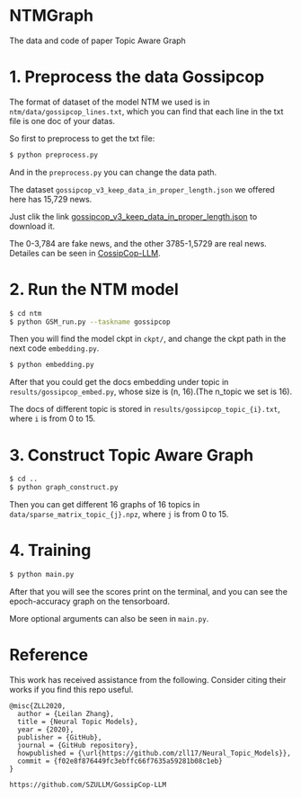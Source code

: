 # NTMGraph
The data and code of paper Topic Aware Graph

# 1. Preprocess the data Gossipcop
The format of dataset of the model NTM we used is in `ntm/data/gossipcop_lines.txt`, which you can find that each line in the txt file is one doc of your datas.

So first to preprocess to get the txt file:

```bash
$ python preprocess.py
```
And in the `preprocess.py` you can change the data path. 

The dataset `gossipcop_v3_keep_data_in_proper_length.json` we offered here has 15,729 news. 

Just clik the link [gossipcop_v3_keep_data_in_proper_length.json](https://drive.google.com/file/d/1I0ZLKxlblGmZxTI5rV9vDcWcmJf3uIeu/view?usp=drive_link) to download it.

The 0-3,784 are fake news, and the other 3785-1,5729 are real news. Detailes can be seen in [CossipCop-LLM](https://github.com/SZULLM/GossipCop-LLM).

# 2. Run the NTM model
```bash
$ cd ntm
$ python GSM_run.py --taskname gossipcop
```
Then you will find the model ckpt in `ckpt/`, and change the ckpt path in the next code `embedding.py`.
```bash
$ python embedding.py
```
After that you could get the docs embedding under topic in `results/gossipcop_embed.py`, whose size is (n, 16).(The n_topic we set is 16).

The docs of different topic is stored in `results/gossipcop_topic_{i}.txt`, where `i` is from 0 to 15.

# 3. Construct Topic Aware Graph
```bash
$ cd ..
$ python graph_construct.py
```
Then you can get different 16 graphs of 16 topics in `data/sparse_matrix_topic_{j}.npz`, where `j` is from 0 to 15.

# 4. Training
```bash
$ python main.py
```
After that you will see the scores print on the terminal, and you can see the epoch-accuracy graph on the tensorboard.

More optional arguments can also be seen in `main.py`.

# Reference
This work has received assistance from the following. Consider citing their works if you find this repo useful.

```
@misc{ZLL2020,
  author = {Leilan Zhang},
  title = {Neural Topic Models},
  year = {2020},
  publisher = {GitHub},
  journal = {GitHub repository},
  howpublished = {\url{https://github.com/zll17/Neural_Topic_Models}},
  commit = {f02e8f876449fc3ebffc66f7635a59281b08c1eb}
}
```
```
https://github.com/SZULLM/GossipCop-LLM
```


